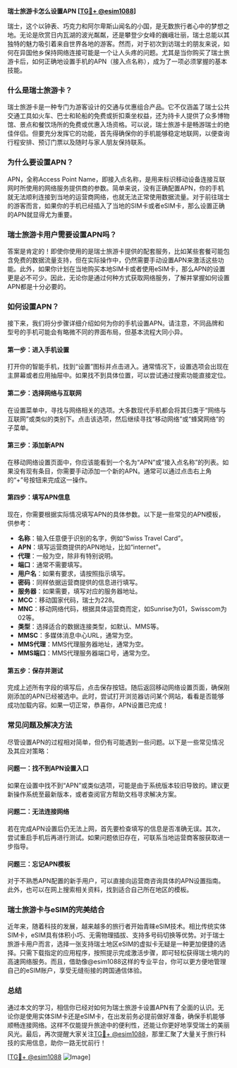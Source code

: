 **瑞士旅游卡怎么设置APN [[TG💪+ @esim1088](https://t.me/s/esim1088)]**

瑞士，这个以钟表、巧克力和阿尔卑斯山闻名的小国，是无数旅行者心中的梦想之地。无论是欣赏日内瓦湖的波光粼粼，还是攀登少女峰的巍峨壮丽，瑞士总能以其独特的魅力吸引着来自世界各地的游客。然而，对于初次到访瑞士的朋友来说，如何在异国他乡保持网络连接可能是一个让人头疼的问题。尤其是当你购买了瑞士旅游卡后，如何正确地设置手机的APN（接入点名称），成为了一项必须掌握的基本技能。

### **什么是瑞士旅游卡？**
瑞士旅游卡是一种专门为游客设计的交通与优惠组合产品。它不仅涵盖了瑞士公共交通工具如火车、巴士和轮船的免费或折扣乘坐权益，还为持卡人提供了众多博物馆、景点和餐饮场所的免费或优惠入场资格。可以说，瑞士旅游卡是畅游瑞士的绝佳伴侣。但要充分发挥它的功能，首先得确保你的手机能够稳定地联网，以便查询行程安排、预订门票以及随时与家人朋友保持联系。

### **为什么要设置APN？**
APN，全称Access Point Name，即接入点名称，是用来标识移动设备连接互联网时所使用的网络服务提供商的参数。简单来说，没有正确配置APN，你的手机就无法顺利连接到当地的运营商网络，也就无法正常使用数据流量。对于前往瑞士的游客而言，如果你的手机已经插入了当地的SIM卡或者eSIM卡，那么设置正确的APN就显得尤为重要。

### **瑞士旅游卡用户需要设置APN吗？**
答案是肯定的！即使你使用的是瑞士旅游卡提供的配套服务，比如某些套餐可能包含免费的数据流量支持，但在实际操作中，仍然需要手动设置APN来激活这些功能。此外，如果你计划在当地购买本地SIM卡或者使用eSIM卡，那么APN的设置更是必不可少。因此，无论你是通过何种方式获取网络服务，了解并掌握如何设置APN都是十分必要的。

### **如何设置APN？**
接下来，我们将分步骤详细介绍如何为你的手机设置APN。请注意，不同品牌和型号的手机可能会有略微不同的界面布局，但基本流程大同小异。

#### **第一步：进入手机设置**
打开你的智能手机，找到“设置”图标并点击进入。通常情况下，设置选项会出现在主屏幕或者应用抽屉中。如果找不到具体位置，可以尝试通过搜索功能直接定位。

#### **第二步：选择网络与互联网**
在设置菜单中，寻找与网络相关的选项。大多数现代手机都会将其归类于“网络与互联网”或类似的类别下。点击该选项，然后继续寻找“移动网络”或“蜂窝网络”的子菜单。

#### **第三步：添加新APN**
在移动网络设置页面中，你应该能看到一个名为“APN”或“接入点名称”的列表。如果没有现有条目，你需要手动添加一个新的APN。通常可以通过点击右上角的“+”号按钮来完成这一操作。

#### **第四步：填写APN信息**
现在，你需要根据实际情况填写APN的具体参数。以下是一些常见的APN模板，供参考：
- **名称**：输入任意便于识别的名字，例如“Swiss Travel Card”。
- **APN**：填写运营商提供的APN地址，比如“internet”。
- **代理**：一般为空，除非有特别说明。
- **端口**：通常不需要填写。
- **用户名**：如果有要求，请按照指示填写。
- **密码**：同样依据运营商提供的信息进行填写。
- **服务器**：如果需要，填写对应的服务器地址。
- **MCC**：移动国家代码，瑞士为228。
- **MNC**：移动网络代码，根据具体运营商而定，如Sunrise为01，Swisscom为02等。
- **类型**：选择适合的数据连接类型，如默认、MMS等。
- **MMSC**：多媒体消息中心URL，通常为空。
- **MMS代理**：MMS代理服务器地址，通常为空。
- **MMS端口**：MMS代理服务器端口号，通常为空。

#### **第五步：保存并测试**
完成上述所有字段的填写后，点击保存按钮。随后返回移动网络设置页面，确保刚刚添加的APN已经被选中。此时，尝试打开浏览器访问某个网站，看看是否能够成功加载内容。如果一切正常，恭喜你，APN设置已完成！

### **常见问题及解决方法**
尽管设置APN的过程相对简单，但仍有可能遇到一些问题。以下是一些常见情况及其应对策略：

#### **问题一：找不到APN设置入口**
如果在设置中找不到“APN”或类似选项，可能是由于系统版本较旧导致的。建议更新操作系统至最新版本，或者查阅官方帮助文档寻求解决方案。

#### **问题二：无法连接网络**
若在完成APN设置后仍无法上网，首先要检查填写的信息是否准确无误。其次，尝试重启手机后再进行测试。如果问题依旧存在，可联系当地运营商客服获取进一步指导。

#### **问题三：忘记APN模板**
对于不熟悉APN配置的新手用户，可以直接向运营商咨询具体的APN设置指南。此外，也可以在网上搜索相关资料，找到适合自己所在地区的模板。

### **瑞士旅游卡与eSIM的完美结合**
近年来，随着科技的发展，越来越多的旅行者开始青睐eSIM技术。相比传统实体SIM卡，eSIM具有体积小巧、无需物理插拔、支持多号码切换等优势。对于瑞士旅游卡用户而言，选择一张支持瑞士地区eSIM的虚拟卡无疑是一种更加便捷的选择。只需下载指定的应用程序，按照提示完成激活步骤，即可轻松获得瑞士境内的高速网络服务。而且，借助像@esim1088这样的专业平台，你可以更方便地管理自己的eSIM账户，享受无缝衔接的跨国通信体验。

### **总结**
通过本文的学习，相信你已经对如何为瑞士旅游卡设置APN有了全面的认识。无论你是使用实体SIM卡还是eSIM卡，在出发前务必提前做好准备，确保手机能够顺畅连接网络。这样不仅能提升旅途中的便利性，还能让你更好地享受瑞士的美丽风光。最后，再次提醒大家关注[TG💪+ @esim1088](https://t.me/s/esim1088)，那里汇聚了大量关于旅行科技的实用信息，助你一路无忧前行！

[[TG💪+ @esim1088](https://t.me/s/esim1088) ![Image](https://i.postimg.cc/4NQfJmqS/Snipaste-2025-05-13-00-14-12.png)]